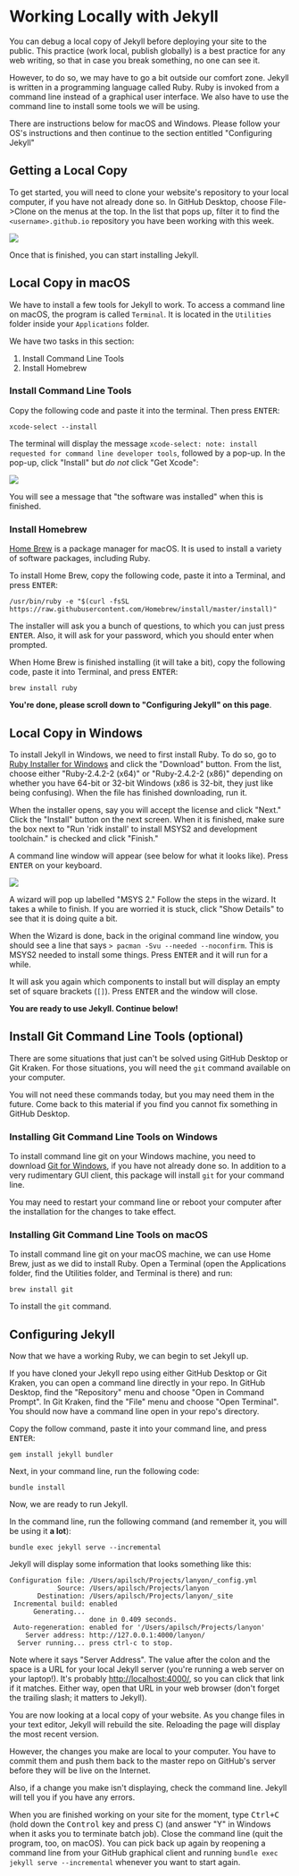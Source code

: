 # Working Locally with Jekyll

You can debug a local copy of Jekyll before deploying your site to the public. This practice (work local, publish globally) is a best practice for any web writing, so that in case you break something, no one can see it.

However, to do so, we may have to go a bit outside our comfort zone. Jekyll is written in a programming language called Ruby. Ruby is invoked from a command line instead of a graphical user interface. We also have to use the command line to install some tools we will be using.

There are instructions below for macOS and Windows. Please follow your OS's instructions and then continue to the section entitled "Configuring Jekyll"

## Getting a Local Copy

To get started, you will need to clone your website's repository to your local computer, if you have not already done so. In GitHub Desktop, choose File->Clone on the menus at the top. In the list that pops up, filter it to find the `<username>.github.io` repository you have been working with this week.

![](clone.png)

Once that is finished, you can start installing Jekyll.

## Local Copy in macOS

We have to install a few tools for Jekyll to work. To access a command line on macOS, the program is called `Terminal`. It is located in the `Utilities` folder inside your `Applications` folder.

We have two tasks in this section:

1. Install Command Line Tools
2. Install Homebrew

### Install Command Line Tools

Copy the following code and paste it into the terminal. Then press <kbd>ENTER</kbd>:

```shell
xcode-select --install
```

The terminal will display the message `xcode-select: note: install requested for command line developer tools`, followed by a pop-up. In the pop-up, click "Install" but _do not_ click "Get Xcode":

![](macos-jekyll-xcode.png)

You will see a message that "the software was installed" when this is finished.

### Install Homebrew

[Home Brew](http://brew.sh) is a package manager for macOS. It is used to install a variety of software packages, including Ruby.

To install Home Brew, copy the following code, paste it into a Terminal, and press <kbd>ENTER</kbd>:

~~~
/usr/bin/ruby -e "$(curl -fsSL https://raw.githubusercontent.com/Homebrew/install/master/install)"
~~~

The installer will ask you a bunch of questions, to which you can just press <kbd>ENTER</kbd>. Also, it will ask for your password, which you should enter when prompted.

When Home Brew is finished installing (it will take a bit), copy the following code, paste it into Terminal, and press <kbd>ENTER</kbd>:

~~~
brew install ruby
~~~

**You're done, please scroll down to "Configuring Jekyll" on this page**.

## Local Copy in Windows

To install Jekyll in Windows, we need to first install Ruby. To do so, go to [Ruby Installer for Windows](https://rubyinstaller.org) and click the "Download" button. From the list, choose either "Ruby-2.4.2-2 (x64)" or "Ruby-2.4.2-2 (x86)" depending on whether you have 64-bit or 32-bit Windows (x86 is 32-bit, they just like being confusing). When the file has finished downloading, run it.

When the installer opens, say you will accept the license and click "Next." Click the "Install" button on the next screen. When it is finished, make sure the box next to "Run 'ridk install' to install MSYS2 and development toolchain." is checked and click "Finish."

A command line window will appear (see below for what it looks like). Press <kbd>ENTER</kbd> on your keyboard.

![](msys2-install.png)

A wizard will pop up labelled "MSYS 2." Follow the steps in the wizard. It takes a while to finish. If you are worried it is stuck, click "Show Details" to see that it is doing quite a bit.

When the Wizard is done, back in the original command line window, you should see a line that says `> pacman -Svu --needed --noconfirm`. This is MSYS2 needed to install some things. Press <kbd>ENTER</kbd> and it will run for a while.

It will ask you again which components to install but will display an empty set of square brackets (`[]`). Press <kbd>ENTER</kbd> and the window will close.

**You are ready to use Jekyll. Continue below!**

## Install Git Command Line Tools (optional)

There are some situations that just can't be solved using GitHub Desktop or Git Kraken. For those situations, you will need the `git` command available on your computer.

You will not need these commands today, but you may need them in the future. Come back to this material if you find you cannot fix something in GitHub Desktop.

### Installing Git Command Line Tools on Windows

To install command line git on your Windows machine, you need to download [Git for Windows](https://git-scm.com/download/win), if you have not already done so. In addition to a very rudimentary GUI client, this package will install `git` for your command line.

You may need to restart your command line or reboot your computer after the installation for the changes to take effect.

### Installing Git Command Line Tools on macOS

To install command line git on your macOS machine, we can use Home Brew, just as we did to install Ruby. Open a Terminal (open the Applications folder, find the Utilities folder, and Terminal is there) and run:

~~~
brew install git
~~~

To install the `git` command.

## Configuring Jekyll

Now that we have a working Ruby, we can begin to set Jekyll up.

If you have cloned your Jekyll repo using either GitHub Desktop or Git Kraken, you can open a command line directly in your repo. In GitHub Desktop, find the "Repository" menu and choose "Open in Command Prompt". In Git Kraken, find the "File" menu and choose "Open Terminal". You should now have a command line open in your repo's directory.

Copy the follow command, paste it into your command line, and press <kbd>ENTER</kbd>:

~~~
gem install jekyll bundler
~~~

Next, in your command line, run the following code:

~~~
bundle install
~~~

Now, we are ready to run Jekyll.

In the command line, run the following command (and remember it, you will be using it **a lot**):

~~~
bundle exec jekyll serve --incremental
~~~

Jekyll will display some information that looks something like this:

~~~
Configuration file: /Users/apilsch/Projects/lanyon/_config.yml
            Source: /Users/apilsch/Projects/lanyon
       Destination: /Users/apilsch/Projects/lanyon/_site
 Incremental build: enabled
      Generating...
                    done in 0.409 seconds.
 Auto-regeneration: enabled for '/Users/apilsch/Projects/lanyon'
    Server address: http://127.0.0.1:4000/lanyon/
  Server running... press ctrl-c to stop.
~~~

Note where it says "Server Address". The value after the colon and the space is a URL for your local Jekyll server (you're running a web server on your laptop!). It's probably [http://localhost:4000/](http://localhost:4000/), so you can click that link if it matches. Either way, open that URL in your web browser (don't forget the trailing slash; it matters to Jekyll).

You are now looking at a local copy of your website. As you change files in your text editor, Jekyll will rebuild the site. Reloading the page will display the most recent version.

However, the changes you make are local to your computer. You have to commit them and push them back to the master repo on GitHub's server before they will be live on the Internet.

Also, if a change you make isn't displaying, check the command line. Jekyll will tell you if you have any errors.

When you are finished working on your site for the moment, type <kbd>Ctrl+C</kbd> (hold down the <kbd>Control</kbd> key and press <kbd>C</kbd>) (and answer "Y" in Windows when it asks you to terminate batch job). Close the command line (quit the program, too, on macOS). You can pick back up again by reopening a command line from your GitHub graphical client and running `bundle exec jekyll serve --incremental` whenever you want to start again.
